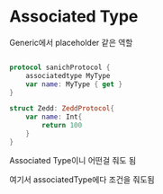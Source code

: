 Associated Type
===

Generic에서 placeholder 같은 역할

~~~swift

protocol sanichProtocol {
    associatedtype MyType
    var name: MyType { get }
}
~~~


~~~swift
struct Zedd: ZeddProtocol{
    var name: Int{
        return 100
    }
}
~~~

Associated Type이니 어떤걸 줘도 됨

여기서 associatedType에다 조건을 줘도됨